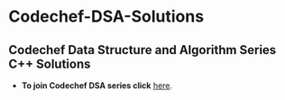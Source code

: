 # Codechef-DSA-Solutions
## Codechef Data Structure and Algorithm Series C++ Solutions
- **To join Codechef DSA series click**
[here](https://www.codechef.com/CCSTART2).

